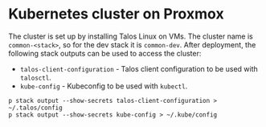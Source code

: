 # Kubernetes cluster on Proxmox

The cluster is set up by installing Talos Linux on VMs. The cluster name is `common-<stack>`, so for
the dev stack it is `common-dev`. After deployment, the following stack outputs can be used to
access the cluster:

- `talos-client-configuration` - Talos client configuration to be used with `talosctl`.
- `kube-config` - Kubeconfig to be used with `kubectl`.

```shell
p stack output --show-secrets talos-client-configuration > ~/.talos/config
p stack output --show-secrets kube-config > ~/.kube/config
```
